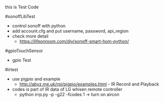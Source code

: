this is Test Code 

#sonoffLibTest
- control sonoff with python 
- add account.cfg and put username, password, api_region
- check more detail
    - https://lifeonroom.com/diy/sonoff-smart-hom-python/

#gpioTouchSensor
- gpio Test

#irtest
- use pigpio and example 
    - http://abyz.me.uk/rpi/pigpio/examples.html - IR Record and Playback
- codes is part of IR data of LG whisen remote controller
    - python irrp.py -p -g22 -fcodes 1 -> turn on aircon 

